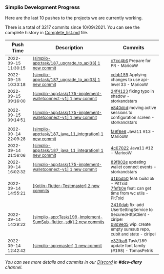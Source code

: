 
### Simplio Development Progress

Here are the last 10 pushes to the projects we are currently working.

There is a total of 3217 commits since 10/09/2021. You can see the complete history in
 [Complete_list.md](Complete_list.md) file.

| Push Time | Description | Commits |
| --- | --- | --- |
| <sub>2022-09-15 11:30:15</sub> | <sub>[[simplio-app:task/187\_upgrade\_to\_api33] 1 new commit](https://github.com/SimplioOfficial/simplio-app/commit/c7cc4b616550a28d8bb71fad49152196bd5394d3)</sub> | <sub>[c7cc4b6](https://github.com/SimplioOfficial/simplio-app/commit/c7cc4b616550a28d8bb71fad49152196bd5394d3) Prepare for PR - MariooW</sub> |
| <sub>2022-09-15 10:33:18</sub> | <sub>[[simplio-app:task/187\_upgrade\_to\_api33] 1 new commit](https://github.com/SimplioOfficial/simplio-app/commit/ccbb155b1f22bb8c542ab09df26fe527804f053d)</sub> | <sub>[ccbb155](https://github.com/SimplioOfficial/simplio-app/commit/ccbb155b1f22bb8c542ab09df26fe527804f053d) Applying changes to use api-level 33 - MariooW</sub> |
| <sub>2022-09-15 09:16:00</sub> | <sub>[[simplio-app:task/175\-implement\-walletconnect\-v1] 1 new commit](https://github.com/SimplioOfficial/simplio-app/commit/24f4123dfd7f540faab4059b0a4dc501748ecf8a)</sub> | <sub>[24f4123](https://github.com/SimplioOfficial/simplio-app/commit/24f4123dfd7f540faab4059b0a4dc501748ecf8a) fixing typo in shadow - storkandstars</sub> |
| <sub>2022-09-15 09:14:51</sub> | <sub>[[simplio-app:task/175\-implement\-walletconnect\-v1] 1 new commit](https://github.com/SimplioOfficial/simplio-app/commit/e840dcdf9ad778fb2caa1951f918d0aac4011c52)</sub> | <sub>[e840dcd](https://github.com/SimplioOfficial/simplio-app/commit/e840dcdf9ad778fb2caa1951f918d0aac4011c52) moving active sessions to configuration screen - storkandstars</sub> |
| <sub>2022-09-14 22:09:28</sub> | <sub>[[simplio-app:task/187\_java\_11\_integration] 1 new commit](https://github.com/SimplioOfficial/simplio-app/commit/fa9f6e6930c0776d6d56bacec9abc48c3a536b40)</sub> | <sub>[fa9f6e6](https://github.com/SimplioOfficial/simplio-app/commit/fa9f6e6930c0776d6d56bacec9abc48c3a536b40) Java11 #13 - MariooW</sub> |
| <sub>2022-09-14 21:56:06</sub> | <sub>[[simplio-app:task/187\_java\_11\_integration] 1 new commit](https://github.com/SimplioOfficial/simplio-app/commit/4c07022fe98d3fd6f203af57b478dc618f1db731)</sub> | <sub>[4c07022](https://github.com/SimplioOfficial/simplio-app/commit/4c07022fe98d3fd6f203af57b478dc618f1db731) Java11 #12 - MariooW</sub> |
| <sub>2022-09-14 16:02:32</sub> | <sub>[[simplio-app:task/175\-implement\-walletconnect\-v1] 1 new commit](https://github.com/SimplioOfficial/simplio-app/commit/89f802e660b095fb08935af36bc84660ac5359ac)</sub> | <sub>[89f802e](https://github.com/SimplioOfficial/simplio-app/commit/89f802e660b095fb08935af36bc84660ac5359ac) updating wallet connect events - storkandstars</sub> |
| <sub>2022-09-14 14:55:21</sub> | <sub>[[Kotlin-Flutter-Test:master] 2 new commits](https://github.com/SimplioOfficial/Kotlin-Flutter-Test/compare/ef47936f620c...7fefb0ef8bf8)</sub> | <sub>[d1bbd50](https://github.com/SimplioOfficial/Kotlin-Flutter-Test/commit/d1bbd50eaebcef400d6c171f7605a2710d46d0ed) feat: build ok - PitTxid<br>[7fefb0e](https://github.com/SimplioOfficial/Kotlin-Flutter-Test/commit/7fefb0ef8bf8e704e45f8e913e013d4737a88599) feat: can get time from wc utils - PitTxid</sub> |
| <sub>2022-09-14 14:29:22</sub> | <sub>[[simplio-app:Task/199\-Implement\-SumSub\-flutter\-sdk] 2 new commits](https://github.com/SimplioOfficial/simplio-app/compare/8ea37f6867db...b8d9ed5567eb)</sub> | <sub>[2416dab](https://github.com/SimplioOfficial/simplio-app/commit/2416dab62db2666c36a9af30e70e784c52b6e982) fix: add UserSettingService to SecuredHttpClient - ciripel<br>[b8d9ed5](https://github.com/SimplioOfficial/simplio-app/commit/b8d9ed5567eb723df2157e8ca69161f5f2bd6d82) wip: create empty sumsub repo, cubit and state - ciripel</sub> |
| <sub>2022-09-14 12:42:42</sub> | <sub>[[simplio-app:master] 1 new commit](https://github.com/SimplioOfficial/simplio-app/commit/e32fba8127d713ef630c2daa117c20ec8b37c893)</sub> | <sub>[e32fba8](https://github.com/SimplioOfficial/simplio-app/commit/e32fba8127d713ef630c2daa117c20ec8b37c893) Task/189 update font family (#198) - TomasPetrik</sub> |

_You can see more details and commits in our [Discord](https://discord.gg/aKhjuwZmdP) in **#dev-diary** channel._
